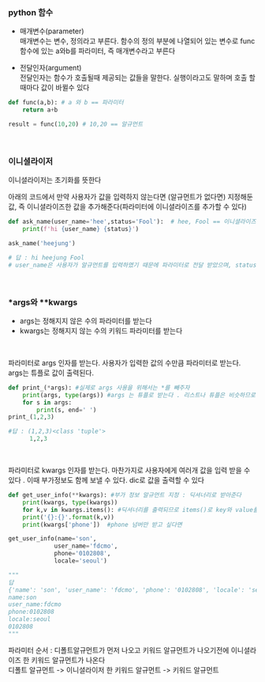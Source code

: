 ### python 함수

-  매개변수(parameter)   
매개변수는 변수, 정의라고 부른다. 함수의 정의 부분에 나열되어 있는 변수로 func 함수에 있는 a와b를 파라미터, 즉 매개변수라고 부른다    

- 전달인자(argument)   
전달인자는 함수가 호출될때 제공되는 값들을 말한다. 실행이라고도 말하며 호출 할 때마다 값이 바뀔수 있다

```python
def func(a,b): # a 와 b == 파라미터 
    return a+b

result = func(10,20) # 10,20 == 알규먼트
```
<br>

### 이니셜라이저
이니셜라이저는 초기화를 뜻한다   

 아래의 코드에서 만약 사용자가 값을  입력하지 않는다면 (알규먼트가 없다면) 지정해둔 값, 즉 이니셜라이즈한 값을 추가해준다(파라미터에 이니셜라이즈를 추가할 수 있다)
```python
def ask_name(user_name='hee',status='Fool'):  # hee, Fool == 이니셜라이즈
    print(f'hi {user_name} {status}')

ask_name('heejung')

# 답 : hi heejung Fool 
# user_name은 사용자가 알규먼트를 입력하였기 때문에 파라미터로 전달 받았으며, status는 전달 받은것이 없기 때문에 이니셜라이즈 한 기본값  Fool이 출력된다 
```
<br>

### *args와 **kwargs

- args는 정해지지 않은 수의 파라미터를 받는다
- kwargs는 정해지지 않는 수의 키워드 파라미터를 받는다    
<br>

파라미터로 args 인자를 받는다. 사용자가 입력한 값의 수만큼 파라미터로 받는다. args는 튜플로 값이 출력된다.

```python
def print_(*args): #실제로 args 사용을 위해서는 *를 빼주자
    print(args, type(args)) #args 는 튜플로 받는다 . 리스트나 튜플은 비슷하므로 , 인덱스를 이용할 수 있다.
    for s in args:
        print(s, end=' ')
print_(1,2,3)

#답 : (1,2,3)<class 'tuple'>
      1,2,3
```
<br>

파라미터로 kwargs 인자를 받는다. 마찬가지로 사용자에게 여러개 값을 입력 받을 수 있다 . 이때 부가정보도 함께 보낼 수 있다. dic로 값을 출력할 수 있다

```python
def get_user_info(**kwargs): #부가 정보 알규먼트 지정 : 딕셔너리로 받아준다
    print(kwargs, type(kwargs))
    for k,v in kwargs.items(): #딕셔너리를 출력되므로 items()로 key와 value를 얻을 수 있다
    print('{}:{}'.format(k,v))
    print(kwargs['phone'])  #phone 넘버만 받고 싶다면

get_user_info(name='son',
             user_name='fdcmo',
             phone='0102808',
             locale='seoul')

"""
답 
{'name': 'son', 'user_name': 'fdcmo', 'phone': '0102808', 'locale': 'seoul'} <class 'dict'>
name:son
user_name:fdcmo
phone:0102808
locale:seoul
0102808
"""
```
파라미터 순서 : 디폴트알규먼트가 먼저 나오고 키워드 알규먼트가 나오기전에 이니셜라이즈 한 키워드 알규먼트가 나온다   
디폴트 알규먼트 -> 이니셜라이저 한 키워드 알규먼트 -> 키워드 알규먼트  